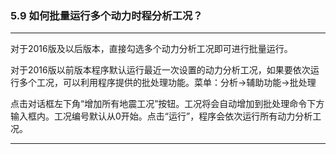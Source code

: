 ﻿### 5.9  如何批量运行多个动力时程分析工况？---
对于2016版及以后版本，直接勾选多个动力分析工况即可进行批量运行。对于2016版以前版本程序默认运行最近一次设置的动力分析工况，如果要依次运行多个工况，可以利用程序提供的批处理功能。菜单：分析→辅助功能→批处理点击对话框左下角“增加所有地震工况”按钮。工况将会自动增加到批处理命令下方输入框内。工况编号默认从0开始。点击“运行”，程序会依次运行所有动力分析工况。---
